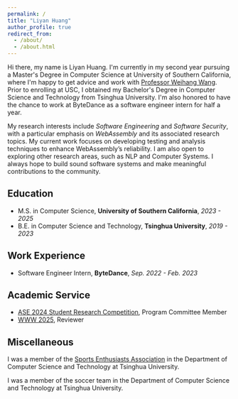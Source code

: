 ```yaml
---
permalink: /
title: "Liyan Huang"
author_profile: true
redirect_from: 
  - /about/
  - /about.html
---
```



Hi there, my name is Liyan Huang. I'm currently in my second year pursuing a Master's Degree in Computer Science at University of Southern California, where I'm happy to get advice and work with [Professor Weihang Wang](https://weihang-wang.github.io). Prior to enrolling at USC, I obtained my Bachelor's Degree in Computer Science and Technology from Tsinghua University.
I'm also honored to have the chance to work at ByteDance as a software engineer intern for half a year.

My research interests include _Software Engineering_ and _Software Security_, with a particular emphasis on _WebAssembly_ and its associated research topics. My current work focuses on developing testing and analysis techniques to enhance WebAssembly’s reliability. I am also open to exploring other research areas, such as NLP and Computer Systems. I always hope to build sound software systems and make meaningful contributions to the community.


## Education
* M.S. in Computer Science, **University of Southern California**, _2023 - 2025_
* B.E. in Computer Science and Technology, **Tsinghua University**, _2019 - 2023_

## Work Experience
* Software Engineer Intern, **ByteDance**, _Sep. 2022 - Feb. 2023_

## Academic Service
* [ASE 2024 Student Research Competition](https://conf.researchr.org/track/ase-2024/ase-2024-student-research-competition-), Program Committee Member
* [WWW 2025](https://www2025.thewebconf.org/the-web-conference), Reviewer

## Miscellaneous
I was a member of the [Sports Enthusiasts Association](https://www.cs.tsinghua.edu.cn/info/1217/4901.htm) in the Department of Computer Science and Technology at Tsinghua University.

I was a member of the soccer team in the Department of Computer Science and Technology at Tsinghua University. 


